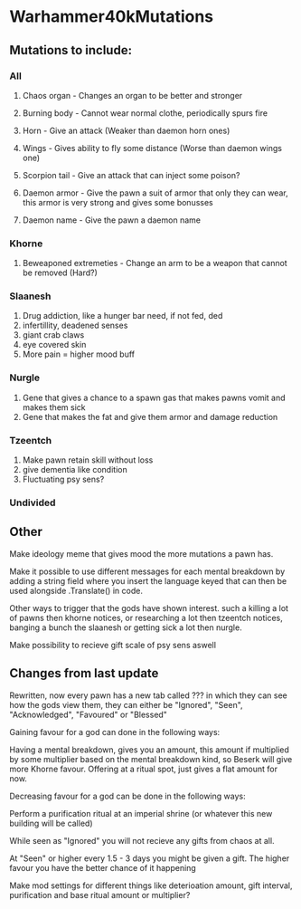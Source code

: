 # Warhammer40kMutations

## Mutations to include:
### All
1. Chaos organ - Changes an organ to be better and stronger
2. Burning body - Cannot wear normal clothe, periodically spurs fire
3. Horn - Give an attack (Weaker than daemon horn ones)
4. Wings - Gives ability to fly some distance (Worse than daemon wings one)
5. Scorpion tail - Give an attack that can inject some poison?

7. Daemon armor - Give the pawn a suit of armor that only they can wear, this armor is very strong and gives some bonusses

8. Daemon name - Give the pawn a daemon name

### Khorne
1. Beweaponed extremeties - Change an arm to be a weapon that cannot be removed (Hard?)

### Slaanesh
1. Drug addiction, like a hunger bar need, if not fed, ded
2. infertillity, deadened senses
3. giant crab claws
4. eye covered skin
5. More pain = higher mood buff

### Nurgle
1. Gene that gives a chance to a spawn gas that makes pawns vomit and makes them sick
2. Gene that makes the fat and give them armor and damage reduction

### Tzeentch
1. Make pawn retain skill without loss
2. give dementia like condition
3. Fluctuating psy sens?

### Undivided



## Other
Make ideology meme that gives mood the more mutations a pawn has.

Make it possible to use different messages for each mental breakdown by adding a string field where you insert the language keyed that can then be used alongside .Translate() in code.

Other ways to trigger that the gods have shown interest. such a killing a lot of pawns then khorne notices, or researching a lot then tzeentch notices, banging a bunch the slaanesh or getting sick a lot then nurgle.

Make possibility to recieve gift scale of psy sens aswell


## Changes from last update
Rewritten, now every pawn has a new tab called ??? in which they can see how the gods view them, they can either be "Ignored", "Seen", "Acknowledged", "Favoured" or "Blessed"

Gaining favour for a god can done in the following ways:

Having a mental breakdown, gives you an amount, this amount if multiplied by some multiplier based on the mental breakdown kind, so Beserk will give more Khorne favour.
Offering at a ritual spot, just gives a flat amount for now.


Decreasing favour for a god can be done in the following ways:

Perform a purification ritual at an imperial shrine (or whatever this new building will be called)


While seen as "Ignored" you will not recieve any gifts from chaos at all.

At "Seen" or higher every 1.5 - 3 days you might be given a gift. The higher favour you have the better chance of it happening




Make mod settings for different things like deterioation amount, gift interval, purification and base ritual amount or multiplier?